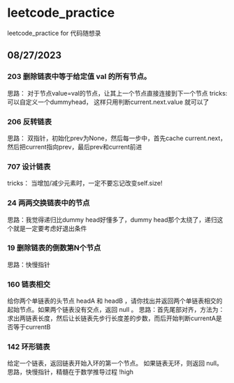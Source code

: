 # leetcode_practice
leetcode_practice for 代码随想录
## 08/27/2023 
### 203 删除链表中等于给定值 val 的所有节点。
思路： 对于节点value=val的节点，让其上一个节点直接连接到下一个节点
tricks: 可以自定义一个dummyhead， 这样只用判断current.next.value 就可以了
### 206 反转链表
思路： 双指针，初始化prev为None，然后每一步中，首先cache current.next， 然后把current指向prev，最后prev和current前进
### 707 设计链表
tricks： 当增加/减少元素时，一定不要忘记改变self.size!
### 24 两两交换链表中的节点
思路：我觉得递归比dummy head好懂多了，dummy head那个太绕了，递归这个就是一定要考虑好退出条件
### 19 删除链表的倒数第N个节点
思路：快慢指针
### 160 链表相交
给你两个单链表的头节点 headA 和 headB ，请你找出并返回两个单链表相交的起始节点。如果两个链表没有交点，返回 null 。
思路：首先尾部对齐，方法为：求出两链表长度，然后让长链表先步行长度差的步数，而后开始判断currentA是否等于currentB
### 142 环形链表
给定一个链表，返回链表开始入环的第一个节点。 如果链表无环，则返回 null。
思路，快慢指针，精髓在于数学推导过程 !high
